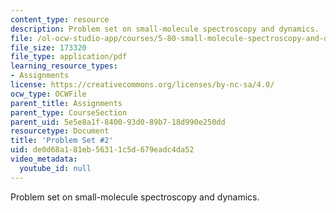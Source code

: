 ```yaml
---
content_type: resource
description: Problem set on small-molecule spectroscopy and dynamics.
file: /ol-ocw-studio-app/courses/5-80-small-molecule-spectroscopy-and-dynamics-fall-2008/de0d68a181eb56311c5d679eadc4da52_ps2_1987.pdf
file_size: 173320
file_type: application/pdf
learning_resource_types:
- Assignments
license: https://creativecommons.org/licenses/by-nc-sa/4.0/
ocw_type: OCWFile
parent_title: Assignments
parent_type: CourseSection
parent_uid: 5e5e8a1f-8400-93d0-89b7-18d990e250dd
resourcetype: Document
title: 'Problem Set #2'
uid: de0d68a1-81eb-5631-1c5d-679eadc4da52
video_metadata:
  youtube_id: null
---
```

Problem set on small-molecule spectroscopy and dynamics.